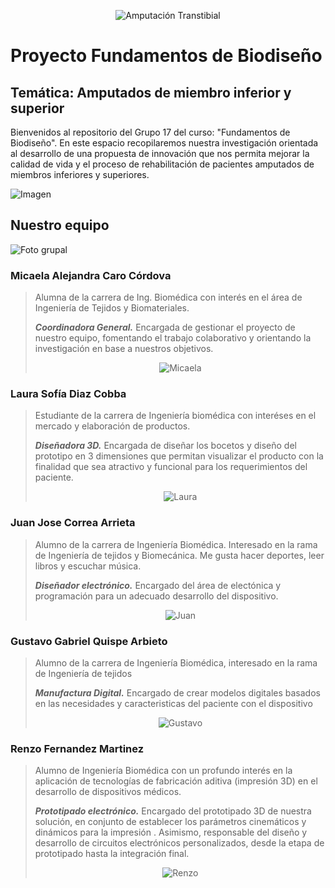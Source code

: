 <p align="center">
<img src="https://github.com/micaelaacc/Proyecto_FunBio/blob/401cbbcf2058a27c6ce29f1625b137dc86382f47/Im%C3%A1genes/PUCP-UPCH.png" alt="Amputación Transtibial" />
</p>

# Proyecto Fundamentos de Biodiseño
## Temática: Amputados de miembro inferior y superior
Bienvenidos al repositorio del Grupo 17 del curso: "Fundamentos de Biodiseño". En este espacio recopilaremos nuestra investigación orientada al desarrollo de una propuesta de innovación 
que nos permita mejorar la calidad de vida y el proceso de rehabilitación de pacientes amputados de miembros inferiores y superiores.

![Imagen](https://www.unc.edu.ar/sites/default/files/Presentaci%C3%B3n%20de%20los%20trabajos%20integradores%20de%20la%20c%C3%A1tedra%20de%20ingenier%C3%ADa%20en%20Rehabilitaci%C3%B3n.jpg)


## Nuestro equipo
![Foto grupal](https://github.com/micaelaacc/Proyecto_FunBio/blob/3e8c7941f17ffe40e17ddc3b843d4e84512b5d74/Im%C3%A1genes/FotoEquipo.jpg)

### Micaela Alejandra Caro Córdova
> Alumna de la carrera de Ing. Biomédica con interés en el área de Ingeniería de Tejidos y Biomateriales.
>
> ***Coordinadora General.***
> Encargada de gestionar el proyecto de nuestro equipo, fomentando el trabajo colaborativo y orientando la investigación en base a nuestros objetivos.
> 
> <p align="center">
> <img src="https://github.com/micaelaacc/Proyecto_FunBio/blob/ea350e9001f8f4f70c5aaf7644934a17f8aea57a/Im%C3%A1genes/MicaelaCaroCordova.jpg" alt="Micaela" />
> </p>




### Laura Sofía Diaz Cobba
> Estudiante de la carrera de Ingeniería biomédica con interéses en el mercado y elaboración de productos.
> 
> ***Diseñadora 3D.***
> Encargada de diseñar los bocetos y diseño del prototipo en 3 dimensiones que permitan visualizar el producto con la finalidad que sea atractivo y funcional para los requerimientos del paciente.
> 
> <p align="center">
> <img src="https://github.com/micaelaacc/Proyecto_FunBio/blob/98ab83206090fdcadfd333a53128c7f198ec8cdb/Im%C3%A1genes/LauraDiaz.jpg" alt="Laura" />
> </p>

### Juan Jose Correa Arrieta
> Alumno de la carrera de Ingeniería Biomédica. Interesado en la rama de Ingeniería de tejidos y Biomecánica. Me gusta hacer deportes, leer libros y escuchar música.
>
> ***Diseñador electrónico.***
> Encargado del área de electónica y programación para un adecuado desarrollo del dispositivo.
> 
> <p align="center">
> <img src="https://github.com/micaelaacc/Proyecto_FunBio/blob/871ea12f26a0870eada641e0b3c39e0055ebaa88/Im%C3%A1genes/JuanCorrea.jpg" alt="Juan" />
> </p>

### Gustavo Gabriel Quispe Arbieto
> Alumno de la carrera de Ingeniería Biomédica, interesado en la rama de Ingeniería de tejidos
>
> ***Manufactura Digital.***
> Encargado de crear modelos digitales basados en las necesidades y caracteristicas del paciente con el dispositivo
> 
> <p align="center">
> <img src="https://github.com/micaelaacc/Proyecto_FunBio/blob/9f67623575597c3b9c1f09f6ba04b7c3a89aae97/Im%C3%A1genes/GustavoQuispe.jpg" alt="Gustavo" />
> </p>

### Renzo Fernandez Martinez
> Alumno de Ingeniería Biomédica con un profundo interés en la aplicación de tecnologías de fabricación aditiva (impresión 3D) en el desarrollo de dispositivos médicos.
>
> ***Prototipado electrónico.***
> Encargado del prototipado 3D de nuestra solución, en conjunto de establecer los parámetros cinemáticos y dinámicos para la impresión . Asimismo, responsable del diseño y desarrollo de
> circuitos electrónicos personalizados, desde la etapa de prototipado hasta la integración final.
> 
> <p align="center">
> <img src="https://github.com/micaelaacc/Proyecto_FunBio/blob/05be8e02e425794016597591efc764f0282b4991/Im%C3%A1genes/RenzoFernandez.jpg" alt="Renzo" />
> </p>  


